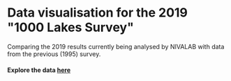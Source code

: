 # Data visualisation for the 2019 "1000 Lakes Survey"

Comparing the 2019 results currently being analysed by NIVALAB with data from the previous (1995) survey.

#### Explore the data [here](https://nivanorge.github.io/1000_lakes_qc/)
